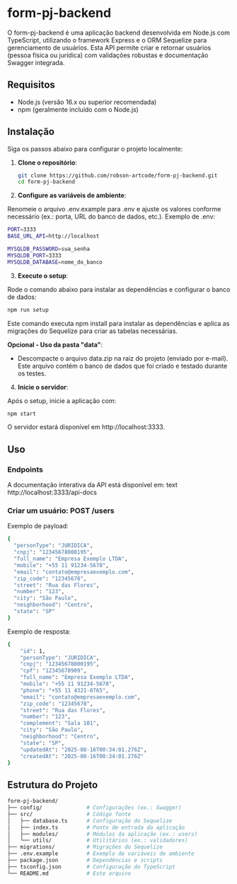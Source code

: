 # form-pj-backend

O form-pj-backend é uma aplicação backend desenvolvida em Node.js com TypeScript, utilizando o framework Express e o ORM Sequelize para gerenciamento de usuários. Esta API permite criar e retornar usuários (pessoa física ou jurídica) com validações robustas e documentação Swagger integrada.

## Requisitos

- Node.js (versão 16.x ou superior recomendada)
- npm (geralmente incluído com o Node.js)

## Instalação

Siga os passos abaixo para configurar o projeto localmente:

1. **Clone o repositório**:
   ```bash
   git clone https://github.com/robson-artcode/form-pj-backend.git
   cd form-pj-backend
   ```

2. **Configure as variáveis de ambiente**:

Renomeie o arquivo .env.example para .env e ajuste os valores conforme necessário (ex.: porta, URL do banco de dados, etc.).
Exemplo de .env:

```bash
PORT=3333
BASE_URL_API=http://localhost

MYSQLDB_PASSWORD=sua_senha
MYSQLDB_PORT=3333
MYSQLDB_DATABASE=nome_do_banco
```

3. **Execute o setup**:

Rode o comando abaixo para instalar as dependências e configurar o banco de dados:
```bash
npm run setup
```
Este comando executa npm install para instalar as dependências e aplica as migrações do Sequelize para criar as tabelas necessárias.

**Opcional - Uso da pasta "data"**:
- Descompacte o arquivo data.zip na raiz do projeto (enviado por e-mail). Este arquivo contém o banco de dados que foi criado e testado durante os testes.

4. **Inicie o servidor**:

Após o setup, inicie a aplicação com:
```bash 
npm start
```
O servidor estará disponível em http://localhost:3333.


## Uso
### Endpoints
A documentação interativa da API está disponível em:
text http://localhost:3333/api-docs

### Criar um usuário: POST /users

Exemplo de payload:
```bash 
{
  "personType": "JURIDICA",
  "cnpj": "12345678000195",
  "full_name": "Empresa Exemplo LTDA",
  "mobile": "+55 11 91234-5678",
  "email": "contato@empresaexemplo.com",
  "zip_code": "12345678",
  "street": "Rua das Flores",
  "number": "123",
  "city": "São Paulo",
  "neighborhood": "Centro",
  "state": "SP"
}
```

Exemplo de resposta:
```bash
{
	"id": 1,
	"personType": "JURIDICA",
	"cnpj": "12345678000195",
	"cpf": "12345678909",
	"full_name": "Empresa Exemplo LTDA",
	"mobile": "+55 11 91234-5678",
	"phone": "+55 11 4321-8765",
	"email": "contato@empresaexemplo.com",
	"zip_code": "12345678",
	"street": "Rua das Flores",
	"number": "123",
	"complement": "Sala 101",
	"city": "São Paulo",
	"neighborhood": "Centro",
	"state": "SP",
	"updatedAt": "2025-08-16T00:34:01.276Z",
	"createdAt": "2025-08-16T00:34:01.276Z"
}
```

## Estrutura do Projeto
```bash
form-pj-backend/
├── config/              # Configurações (ex.: Swagger)
├── src/                 # Código fonte
│   ├── database.ts      # Configuração do Sequelize
│   ├── index.ts         # Ponto de entrada da aplicação
│   ├── modules/         # Módulos da aplicação (ex.: users)
│   └── utils/           # Utilitários (ex.: validadores)
├── migrations/          # Migrações do Sequelize
├── .env.example         # Exemplo de variáveis de ambiente
├── package.json         # Dependências e scripts
├── tsconfig.json        # Configuração do TypeScript
└── README.md            # Este arquivo
```